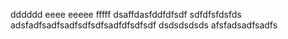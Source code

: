 dddddd
eeee
eeeee
fffff
dsaffdasfddfdfsdf
sdfdfsfdsfds
adsfadfsadfsadfsdfsdfsadfdfsdfsdf
dsdsdsdsds
afsfadsadfsadfs
